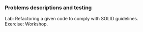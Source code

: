 ### Problems descriptions and testing  

Lab: Refactoring a given code to comply with SOLID guidelines.  
Exercise: Workshop.
